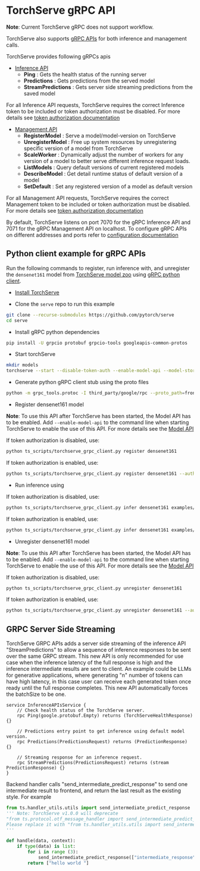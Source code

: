 # TorchServe gRPC API

__Note__: Current TorchServe gRPC does not support workflow.

TorchServe also supports [gRPC APIs](https://github.com/pytorch/serve/tree/master/frontend/server/src/main/resources/proto) for both inference and management calls.

TorchServe provides following gRPCs apis

* [Inference API](https://github.com/pytorch/serve/blob/master/frontend/server/src/main/resources/proto/inference.proto)
  - **Ping** : Gets the health status of the running server
  - **Predictions** : Gets predictions from the served model
  - **StreamPredictions** : Gets server side streaming predictions from the saved model

For all Inference API requests, TorchServe requires the correct Inference token to be included or token authorization must be disabled. For more details see [token authorization documentation](./token_authorization_api.md)

* [Management API](https://github.com/pytorch/serve/blob/master/frontend/server/src/main/resources/proto/management.proto)
  - **RegisterModel** : Serve a model/model-version on TorchServe
  - **UnregisterModel** : Free up system resources by unregistering specific version of a model from TorchServe
  - **ScaleWorker** : Dynamically adjust the number of workers for any version of a model to better serve different inference request loads.
  - **ListModels** : Query default versions of current registered models
  - **DescribeModel** : Get detail runtime status of default version of a model
  - **SetDefault** : Set any registered version of a model as default version

For all Management API requests, TorchServe requires the correct Management token to be included or token authorization must be disabled. For more details see [token authorization documentation](./token_authorization_api.md)

By default, TorchServe listens on port 7070 for the gRPC Inference API and 7071 for the gRPC Management API on localhost.
To configure gRPC APIs on different addresses and ports refer to [configuration documentation](configuration.md)

## Python client example for gRPC APIs

Run the following commands to register, run inference with, and unregister the `densenet161` model from [TorchServe model zoo](model_zoo.md) using [gRPC python client](https://github.com/pytorch/serve/blob/master/ts_scripts/torchserve_grpc_client.py).

 - [Install TorchServe](../README.md)

 - Clone the `serve` repo to run this example

```bash
git clone --recurse-submodules https://github.com/pytorch/serve
cd serve
```

 - Install gRPC python dependencies

```bash
pip install -U grpcio protobuf grpcio-tools googleapis-common-protos
```

 - Start torchServe

```bash
mkdir models
torchserve --start --disable-token-auth --enable-model-api --model-store models/
```

 - Generate python gRPC client stub using the proto files

```bash
python -m grpc_tools.protoc -I third_party/google/rpc --proto_path=frontend/server/src/main/resources/proto/ --python_out=ts_scripts --grpc_python_out=ts_scripts frontend/server/src/main/resources/proto/inference.proto frontend/server/src/main/resources/proto/management.proto
```

 - Register densenet161 model

__Note__: To use this API after TorchServe has been started, the Model API has to be enabled. Add `--enable-model-api` to the command line when starting TorchServe to enable the use of this API. For more details see the [Model API](./model_api.md)

If token authorization is disabled, use:
```bash
python ts_scripts/torchserve_grpc_client.py register densenet161
```

If token authorization is enabled, use:
```bash
python ts_scripts/torchserve_grpc_client.py register densenet161 --auth-token <management-token>
```

 - Run inference using

If token authorization is disabled, use:
```bash
python ts_scripts/torchserve_grpc_client.py infer densenet161 examples/image_classifier/kitten.jpg
```

If token authorization is enabled, use:
```bash
python ts_scripts/torchserve_grpc_client.py infer densenet161 examples/image_classifier/kitten.jpg --auth-token <inference-token>
```

 - Unregister densenet161 model

__Note__: To use this API after TorchServe has been started, the Model API has to be enabled. Add `--enable-model-api` to the command line when starting TorchServe to enable the use of this API. For more details see the [Model API](./model_api.md)

If token authorization is disabled, use:
```bash
python ts_scripts/torchserve_grpc_client.py unregister densenet161
```

If token authorization is enabled, use:
```bash
python ts_scripts/torchserve_grpc_client.py unregister densenet161 --auth-token <management-token>
```

## GRPC Server Side Streaming
TorchServe GRPC APIs adds a server side streaming of the inference API "StreamPredictions" to allow a sequence of inference responses to be sent over the same GRPC stream. This new API is only recommended for use case when the inference latency of the full response is high and the inference intermediate results are sent to client. An example could be LLMs for generative applications, where generating "n" number of tokens can have high latency, in this case user can receive each generated token once ready until the full response completes. This new API automatically forces the batchSize to be one.

```
service InferenceAPIsService {
    // Check health status of the TorchServe server.
    rpc Ping(google.protobuf.Empty) returns (TorchServeHealthResponse) {}

    // Predictions entry point to get inference using default model version.
    rpc Predictions(PredictionsRequest) returns (PredictionResponse) {}

    // Streaming response for an inference request.
    rpc StreamPredictions(PredictionsRequest) returns (stream PredictionResponse) {}
}
```
Backend handler calls "send_intermediate_predict_response" to send one intermediate result to frontend, and return the last result as the existing style. For example
```python
from ts.handler_utils.utils import send_intermediate_predict_response
''' Note: TorchServe v1.0.0 will deprecate
"from ts.protocol.otf_message_handler import send_intermediate_predict_response".
Please replace it with "from ts.handler_utils.utils import send_intermediate_predict_response".
'''

def handle(data, context):
    if type(data) is list:
        for i in range (3):
            send_intermediate_predict_response(["intermediate_response"], context.request_ids, "Intermediate Prediction success", 200, context)
        return ["hello world "]
```
